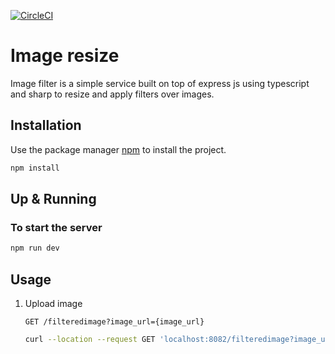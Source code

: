 [![CircleCI](https://circleci.com/gh/amrHassanAbdallah/aws-ci.svg?style=shield)](https://app.circleci.com/pipelines/github/amrHassanAbdallah/image-filter?branch=master)


# Image resize

Image filter is a simple service built on top of express js using typescript and sharp to resize and apply filters over images.

## Installation

Use the package manager [npm](https://docs.npmjs.com/downloading-and-installing-node-js-and-npm) to install the project.

```bash
npm install
```

## Up & Running

### To start the server 
```bash
npm run dev
```

## Usage

1. Upload image
    
    `GET /filteredimage?image_url={image_url}`
    
    ```bash
    curl --location --request GET 'localhost:8082/filteredimage?image_url=https://upload.wikimedia.org/wikipedia/commons/b/bd/Golden_tabby_and_white_kitten_n01.jpg'
    ```
